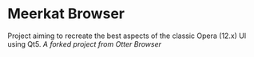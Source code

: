 Meerkat Browser
=============

Project aiming to recreate the best aspects of the classic Opera (12.x) UI using Qt5. 
*A forked project from Otter Browser*
